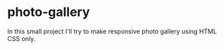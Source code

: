 # photo-gallery

In this small project I'll try to make responsive photo gallery using HTML CSS only.

